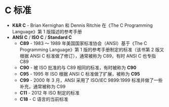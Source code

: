 # C 标准

* **K&R C** - Brian Kernighan 和 Dennis Ritchie 在《The C Programming Language》第 1 版描述的参考手册
* **ANSI C** / **ISO C** / **Standard C**
  * **C89** - 1983 ～ 1989 年美国国家标准协会（ANSI）基于《The C Programming Language》第 1 版的参考手册制定的标准（该书第 2 版又根据 ANSI C 标准做了修订），通常被称为 C89，有时 ANSI C 也专指 C89
  * **C90** - 被 ISO 批准的与 C89 相同的标准，有时被称为 **C90**
  * **C95** - 1995 年 ISO 根据 ANSI C 标准做了扩展，被称为 **C95**
  * **C99** - 2000 年 3 月，ANSI 采用了 ISO/IEC 9899:1999 标准并做了一些补充，通常被称为 C99
  * **C11** - 2012 年 ISO 制定的标准
  * **C18** - C 语言的当前标准
